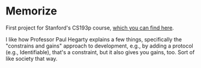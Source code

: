 #  Memorize

First project for Stanford's CS193p course, [which you can find here](https://cs193p.stanford.edu).

I like how Professor Paul Hegarty explains a few things, specifically the "constrains and gains" approach to development, e.g., by adding a protocol (e.g., Identifiable), that's a constraint, but it also gives you gains, too. Sort of like society that way.
